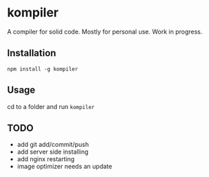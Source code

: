 # kompiler

A compiler for solid code. Mostly for personal use. Work in progress.

## Installation

`npm install -g kompiler`

## Usage

cd to a folder and run `kompiler`

## TODO

- add git add/commit/push
- add server side installing
- add nginx restarting
- image optimizer needs an update
